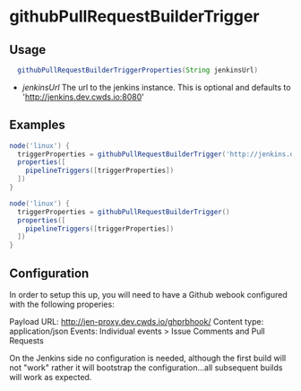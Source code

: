 # githubPullRequestBuilderTrigger

## Usage

```groovy
  githubPullRequestBuilderTriggerProperties(String jenkinsUrl)
```

* *jenkinsUrl* The url to the jenkins instance.  This is optional and defaults to 'http://jenkins.dev.cwds.io:8080'


## Examples

```groovy
node('linux') {
  triggerProperties = githubPullRequestBuilderTrigger('http://jenkins.dev.cwds.io:8080')
  properties([
    pipelineTriggers([triggerProperties])
  ])
}
```

```groovy
node('linux') {
  triggerProperties = githubPullRequestBuilderTrigger()
  properties([
    pipelineTriggers([triggerProperties])
  ])
}
```

## Configuration

In order to setup this up, you will need to have a Github webook configured with the following properies:

Payload URL: http://jen-proxy.dev.cwds.io/ghprbhook/
Content type: application/json
Events: Individual events > Issue Comments and Pull Requests

On the Jenkins side no configuration is needed, although the first build will not "work" rather it will bootstrap the configuration...all subsequent builds will work as expected.
